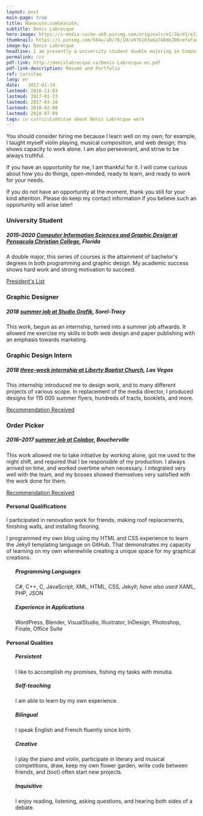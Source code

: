 ```yaml
---
layout: post
main-page: true
title: R&eacute;sum&eacute;
subtitle: Denis Labrecque
hero-image: https://s-media-cache-ak0.pinimg.com/originals/e1/2b/d1/e12bd1080a785f67f2436b9b4cedcedc.jpg
thumbnail: https://i.pinimg.com/564x/a9/76/10/a976103a6a740de200cefafad5f9be43.jpg
image-by: Denis Labrecque
headline: I am presently a university student double majoring in Computer Information Systems and Graphic Design.
permalink: /cv
pdf-link: http://denislabrecque.ca/Denis-Labrecque-en.pdf
pdf-link-description: Résumé and Portfolio
ref: curvitae
lang: en
date:   2017-01-19
lastmod: 2016-11-03
lastmod: 2017-01-23
lastmod: 2017-03-18
lastmod: 2018-02-08
lastmod: 2018-07-09
tags: cv curriculumVitae about Denis Labrecque work
---
```

You should consider hiring me because I learn well on my own; for example, I taught myself violin playing, musical composition, and web design; this shows capacity to work alone. I am also perseverant, and strive to be always truthful.

If you have an opportunity for me, I am thankful for it. I will come curious about how you do things, open-minded, ready to learn, and ready to work for your needs.

If you do not have an opportunity at the moment, thank you still for your kind attention. Please do keep my contact information if you believe such an opportunity will arise later!


<!--  <h4>Secondary Studies</h4>
  <h5>A Beka Academy</h5>
  <p>These general studies in English, mathematics, and the humanities prepared me for university by giving me a mastery of the basic subjects with a global comprehension of the sciences and of the world.</p>-->
<!--
<h4><table><tr><td>University Studies</td><td>2015&ndash;2020 (current)</td></tr></table></h4>
<h5>Pensacola Christian College, Florida</h5>
<ul>
<li>{% include cite.html title="Bachelor’s Degree in Computer and Information Sciences" description="“In PCC’s computer information systems major, students prepare for a variety of industry positions by learning to plan, program, and manage computer information systems, networks, databases, and websites. Students receive hands-on experience in a broad range of technologies and programming languages, gaining the logical thinking and disciplined documentation necessary to work with computer information systems.
Because the emphasis is on programming, students learn computer languages such as Java, COBOL, HTML, JavaScript, and SQL, with optional electives providing experience in PHP and other languages. Students also receive database, networking, and computer hardware experience. In the capstone course, Systems Design, students collaborate to develop a small business computer application from the initial design stage to final implementation.”" href="http://www.pcci.edu/academics/divisions/professionalstudies/business/ComputerInformationSystems.aspx" date="January 22, 2017" %}</li>
  
<h6>Mobile Programming</h6>
Developed for Android using Java and C#, programmed a cross-platform application, assessed the feasibility of creating a new realty application, and worked both alone and in a team according to the model-view-controller pattern.
<h6>.NET Programming</h6>
Created Universal Windows Platform applications in C# using the .NET framework.
<h6>Object-oriented Programming and Design</h6>
Examined and understood the principles of objet-oriented programming in C++ when evaluated according to severe guidelines and capacity to follow a rigid format.
<h6>Computer Graphics Programming</h6>
Created computer games in teams using Unity, and assessed topics such as 2D sprites, 3D modelling, animation, shaders, and QBasic.

<li>{% include cite.html title="Bachelor’s Degree in Graphic Design" description="“Commercial advertising/graphic design firms, businesses, and Christian ministries need creative and efficient designers who can produce clear, visual communication using advanced technology. With abundant hands-on instruction, students begin by developing fundamental drawing and design skills using traditional media, while also learning essential computer application skills using Apple iMac computers and Adobe® Creative Cloud software. Advanced training in creative problem solving, as well as two semesters each of web design and multimedia production, helps fully prepare students to design practical, useful solutions to common graphic problems.
The program includes internships in the field and courses to develop digital portfolios and self-promotional materials for potential employers. With the senior portfolio exhibit, students complete the program and showcase their best work.”" href="http://www.pcci.edu/academics/divisions/visualandperformingarts/visualarts/GraphicDesign.aspx" date="January 22, 2017" %}</li>


<h6>Graphic Design I & II</h6>
Exercised problem-solving skills while creating logos and combination marks, a company identity, vector illustrations, brochures, and food packaging, along with other regular assignments.
<h6>Principles of Painting</h6>
Learned to paint realistically in watercolour, acrylic, and mixed media.
<h6>Principles of Drawing</h6>
Used pencil to draw realistically and learn visual modelling, shading, and proportion. Extreme scrutiny in correct values and exact negative space.
</ul>


<p>These two degrees are in progress at Pensacola Christian College, Florida. In my concentration, I have followed courses on programming, in graphic production software, in drawing, and in painting. Studying in a rule-strict environment allowed me to adapt to life on campus, to follow a regular schedule, and to keep a regular performance. I am presently in my junior year, each semester being completed with Dean’s list honours.</p>-->


<section class="superwide">
   <h3>University Student</h3>
   <h5 class="workplace">2015&ndash;2020 <a href="{% post_url 2016-09-17-reasons-to-love-PCC %}">Computer Information Sciences and Graphic Design at Pensacola Christian College</a>, Florida</h5>
   <p>A double major, this series of courses is the attainment of bachelor&apos;s degrees in both programming and graphic design. My academic success shows hard work and strong motivation to succeed.</p>
   <a class="share-link" href="../../../../pdf/2018-1.pdf">President&apos;s List</a>
</section>

<section class="superwide brown">
   <h3>Graphic Designer</h3>
   <h5 class="workplace">2018 <a href="{% post_url 2018-06-17-stage-studio-grafik %}">summer job at Studio Grafik</a>, Sorel-Tracy</h5>
   <p>This work, begun as an internship, turned into a summer job aftwards. It allowed me exercise my skills in both web design and paper publishing with an emphasis towards marketing.</p>
   <!--<a class="share-link" href="../../../../images/recommendation-liberty-baptist.jpg">Recommendation Received</a>-->
</section>

<section class="superwide">
   <h3>Graphic Design Intern</h3>
   <h5 class="workplace">2018 <a href="{% post_url 2018-05-25-liberty-internship %}">three-week internship at Liberty Baptist Church</a>, Las Vegas</h5>
   <p>This internship introduced me to design work, and to many different projects of various scope. In replacement of the media director, I produced designs for 115 000 summer flyers, hundreds of tracts, booklets, and more.</p>
   <a class="share-link" href="../../../../images/recommendation-liberty-baptist.jpg">Recommendation Received</a>
</section>

<section class="superwide brown">
   <h3>Order Picker</h3>
   <h5 class="workplace">2016&ndash;2017 <a href="{% post_url 2016-06-30-travail-de-preparateur-de-commandes %}">summer job at Colabor</a>, Boucherville</h5>
   <p>This work allowed me to take initiative by working alone, got me used to the night shift, and required that I be responsible of my production. I always arrived on time, and worked overtime when necessary. I integrated very well with the team, and my bosses showed themselves very satisfied with the work done for them.</p>
   <a class="share-link" href="../../../../images/recommendation-colabor.jpg">Recommendation Received</a>
</section>

<h4>Personal Qualifications</h4>
<p>I participated in renovation work for friends, making roof replacements, finishing walls, and installing flooring.</p>
<p>I programmed my own blog using my HTML and CSS experience to learn the Jekyll templating language on GitHub. That demonstrates my capacity of learning on my own wherewhile creating a unique space for my graphical creations.</p>

<ul class="post-stream-container">
<h5>Programming Languages</h5>
C#, C++, C, JavaScript, XML, HTML, CSS, Jekyll; <em>have also used</em> XAML, PHP, JSON
<h5>Experience in Applications</h5>
WordPress, Blender, VisualStudio, Illustrator, InDesign, Photoshop, Finale, Office Suite
</ul>


<h4>Personal Qualities</h4>
<ul class="post-stream-container">
<h5>Persistent</h5>
I like to accomplish my promises, fishing my tasks with minutia.
<h5>Self-teaching</h5>
I am able to learn by my own experience.
<h5>Bilingual</h5>
I speak English and French fluently since birth.
<h5>Creative</h5>
I play the piano and violin, participate in literary and musical competitions, draw, keep my own flower garden, write code between friends, and (too!) often start new projects.
<h5>Inquisitive</h5>
I enjoy reading, listening, asking questions, and hearing both sides of a debate.
</ul>

